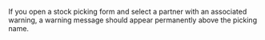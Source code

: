 If you open a stock picking form and select a partner with an associated warning, a warning message should appear permanently above the picking name.
